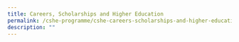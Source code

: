 ```yaml
---
title: Careers, Scholarships and Higher Education
permalink: /cshe-programme/cshe-careers-scholarships-and-higher-education/
description: ""
---
```


